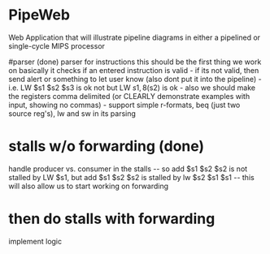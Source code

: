 # PipeWeb
Web Application that will illustrate pipeline diagrams in either a pipelined or single-cycle MIPS processor

#parser (done)
parser for instructions
	this should be the first thing we work on
	basically it checks if an entered instruction is valid
		- if its not valid, then send alert or something to let user know (also dont put it into the pipeline)
		- i.e. LW $s1 $s2 $s3 is ok not but LW $s1, 8($s2) is ok
		- also we should make the registers comma delimited (or CLEARLY demonstrate examples with input, showing no commas)
		- support simple r-formats, beq (just two source reg's), lw and sw in its parsing

# stalls w/o forwarding (done)
handle producer vs. consumer in the stalls
	-- so add $s1 $s2 $s2 is not stalled by LW $s1, but add $s1 $s2 $s2 is stalled by lw $s2 $s1 $s1
	-- this will also allow us to start working on forwarding 


# then do stalls with forwarding
implement logic

